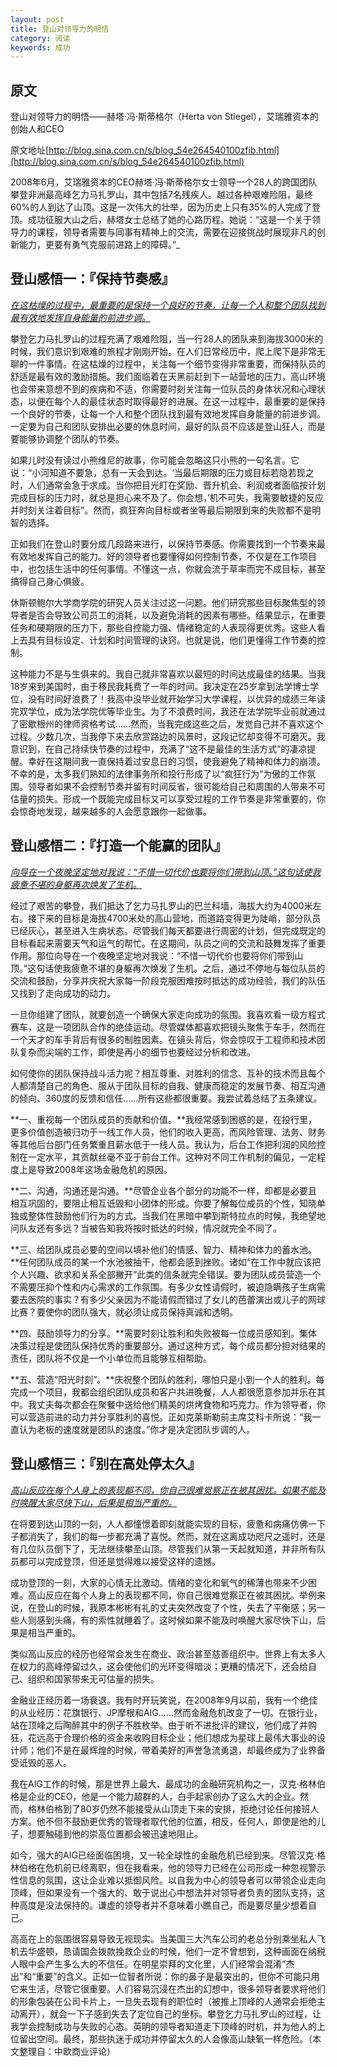 ```yaml
---
layout: post
title: 登山对领导力的明悟
category: 阅读
keywords: 成功
---
```


## 原文
登山对领导力的明悟——赫塔·冯·斯蒂格尔（Herta von Stiegel），艾瑞雅资本的创始人和CEO

原文地址[http://blog.sina.com.cn/s/blog_54e264540100zfib.html](http://blog.sina.com.cn/s/blog_54e264540100zfib.html)

2008年6月，艾瑞雅资本的CEO赫塔·冯·斯蒂格尔女士领导一个28人的跨国团队攀登非洲最高峰乞力马扎罗山，其中包括7名残疾人。越过各种艰难险阻，最终60%的人到达了山顶。这是一次伟大的壮举，因为历史上只有35%的人完成了登顶。成功征服大山之后，赫塔女士总结了她的心路历程。她说：“这是一个关于领导力的课程，领导者需要与同事有精神上的交流，需要在迎接挑战时展现非凡的创新能力，更要有勇气克服前进路上的障碍。”_

## 登山感悟一：『保持节奏感』

_<u>在这枯燥的过程中，最重要的是保持一个良好的节奏，让每一个人和整个团队找到最有效地发挥自身能量的前进步调。</u>_

攀登乞力马扎罗山的过程充满了艰难险阻，当一行28人的团队来到海拔3000米的时候，我们意识到艰难的旅程才刚刚开始。在人们日常经历中，爬上爬下是非常无聊的一件事情。在这枯燥的过程中，关注每一个细节变得非常重要，而保持队员的舒适是最有效的激励措施。我们面临着在天黑前赶到下一站营地的压力，高山环境也会带来意想不到的疾病和不适，你需要时刻关注每一位队员的身体状况和心理状态，以便在每个人的最佳状态时取得最好的进展。在这一过程中，最重要的是保持一个良好的节奏，让每一个人和整个团队找到最有效地发挥自身能量的前进步调。一定要为自己和团队安排出必要的休息时间，最好的队员不应该是登山狂人，而是要能够协调整个团队的节奏。

如果儿时没有读过小熊维尼的故事，你可能会忽略这只小熊的一句名言。它说：“小河知道不要急，总有一天会到达。‘当最后期限的压力或目标若隐若现之时，人们通常会急于求成。当你把目光盯在奖励、晋升机会、利润或者面临按计划完成目标的压力时，就总是担心来不及了。你会想，’机不可失，我需要敏捷的反应并时刻关注着目标”。然而，疯狂奔向目标或者坐等最后期限到来的失败都不是明智的选择。

正如我们在登山时要分成几段路来进行，以保持节奏感。你需要找到一个节奏来最有效地发挥自己的能力。好的领导者也要懂得如何控制节奏，不仅是在工作项目中，也包括生活中的任何事情。不懂这一点，你就会流于草率而完不成目标，甚至搞得自己身心俱疲。

休斯顿鲍尔大学商学院的研究人员关注过这一问题。他们研究那些目标聚焦型的领导者是否会导致公司员工的消耗，以及避免消耗的因素有哪些。结果显示，在重要任务和硬期限的压力下，那些自控能力强、情绪稳定的人表现得更优秀。这些人看上去具有目标设定、计划和时间管理的诀窍。也就是说，他们更懂得工作节奏的控制。

这种能力不是与生俱来的。我自己就非常喜欢以最短的时间达成最佳的结果。当我18岁来到美国时，由于移民我耗费了一年的时间。我决定在25岁拿到法学博士学位，没有时间好浪费了！我高中没毕业就开始学习大学课程，以优异的成绩三年读完双学位，成为法学院优等毕业生。为了不浪费时间，我还在法学院毕业前就通过了密歇根州的律师资格考试……然而，当我完成这些之后，发觉自己并不喜欢这个过程。少数几次，当我停下来去欣赏路边的风景时，这段记忆却变得不可磨灭。我意识到，在自己持续快节奏的过程中，充满了“这不是最佳的生活方式”的凄凉提醒。幸好在这期间我一直保持着过安息日的习惯，使我避免了精神和体力的崩溃。不幸的是，太多我们熟知的法律事务所和投行形成了以“疯狂行为”为傲的工作氛围。领导者如果不会控制节奏并留有时间反省，很可能给自己和周围的人带来不可估量的损失。形成一个既能完成目标又可以享受过程的工作节奏是非常重要的，你会惊奇地发现，越来越多的人会愿意跟你一起做事。

## 登山感悟二：『打造一个能赢的团队』

_<u>向导在一个夜晚坚定地对我说：“不惜一切代价也要将你们带到山顶。”这句话使我疲惫不堪的身躯再次焕发了生机。</u>_

经过了艰苦的攀登，我们抵达了乞力马扎罗山的巴兰科墙，海拔大约为4000米左右。接下来的目标是海拔4700米处的高山营地，而道路变得更为陡峭，部分队员已经灰心，甚至进入生病状态。尽管我们每天都要进行周密的计划，但完成既定的目标看起来需要天气和运气的帮忙。在这期间，队员之间的交流和鼓舞发挥了重要作用。那位向导在一个夜晚坚定地对我说：“不惜一切代价也要将你们带到山顶。”这句话使我疲惫不堪的身躯再次焕发了生机。之后，通过不停地与每位队员的交流和鼓励，分享并庆祝大家每一阶段克服困难按时抵达的成功经验，我们的队伍又找到了走向成功的动力。

一旦你组建了团队，就要创造一个确保大家走向成功的氛围。我喜欢看一级方程式赛车，这是一项团队合作的绝佳运动。尽管媒体都喜欢把镜头聚焦于车手，然而在一个天才的车手背后有很多的制胜因素。在镜头背后，你会惊叹于工程师和技术团队复杂而尖端的工作，即使是再小的细节也要经过分析和改进。

如何使你的团队保持战斗活力呢？相互尊重、对胜利的信念、互补的技术而且每个人都清楚自己的角色、服从于团队目标的自我、健康而稳定的发展节奏、相互沟通的倾向、360度的反馈和信任……所有这些都很重要。我尝试着总结了五条建议。

**一、重视每一个团队成员的贡献和价值。**我经常感到困惑的是，在投行里，更多价值创造被归功于一线工作人员，他们的收入更高，而风险管理、法务、财务等其他后台部门任务繁重且薪水低于一线人员。我认为，后台工作把利润的风险控制在一定水平，其贡献丝毫不亚于前台工作。这种对不同工作机制的偏见，一定程度上是导致2008年这场金融危机的原因。

**二、沟通，沟通还是沟通。**尽管企业各个部分的功能不一样，却都是必要且相互巩固的，要阻止相互诋毁和小团体的形成。你要了解每位成员的个性，知晓单独或整体性鼓励他们行为的方式。当我们在黑暗中攀到斯特拉点的时候，我绝望地问队友还有多远？当被告知我将按时抵达的时候，情况就完全不同了。

**三、给团队成员必要的空间以填补他们的情感、智力、精神和体力的蓄水池。**任何团队成员的某一个水池被抽干，他都会感到挫败。诸如“在工作中就应该把个人兴趣、欲求和关系全部撇开”此类的信条就完全错误。要为团队成员营造一个不需要压抑个性和内心需求的工作氛围。有多少女性请假时，被迫隐瞒孩子生病需要去医院的事实？有多少父亲因为不能请假而错过了女儿的芭蕾演出或儿子的网球比赛？要使你的团队强大，就必须让成员保持真诚和透明。

**四、鼓励领导力的分享。**需要时刻让胜利和失败被每一位成员感知到。集体决策过程是使团队保持优秀的重要部分。通过这种方式，每个成员都分担对结果的责任，团队将不仅是一个小单位而且能够互相帮助。

**五、营造“阳光时刻”。**庆祝整个团队的胜利，哪怕只是小到一个人的胜利。每完成一个项目，我都会组织团队成员和客户共进晚餐，人人都很愿意参加并乐在其中。我丈夫每次都会在聚餐中送给他们精美的烘烤食物和巧克力。作为领导者，你可以营造前进的动力并分享胜利的喜悦。正如克莱斯勒前主席艾科卡所说：“我一直认为老板的速度就是团队的速度。”你才是决定团队步调的人。

## 登山感悟三：『别在高处停太久』

_<u>高山反应在每个人身上的表现都不同，你自己很难觉察正在被其困扰。如果不能及时唤醒大家尽快下山，后果是相当严重的。</u>_

在将要到达山顶的一刻，人人都憧憬着即刻就能实现的目标，疲惫和病痛仿佛一下子都消失了，我们的每一步都充满了喜悦。然而，就在这离成功咫尺之遥时，还是有几位队员倒下了，无法继续攀至山顶。尽管我们从第一天起就知道，并非所有队员都可以完成登顶，但还是觉得难以接受这样的遗憾。

成功登顶的一刻，大家的心情无比激动。情绪的变化和氧气的稀薄也带来不少困难。高山反应在每个人身上的表现都不同，你自己很难觉察正在被其困扰。举例来说，在登山的时候，我原本彬彬有礼的丈夫突然改变了个性，失去了平衡感；另一些人则感到头痛，有的索性就睡着了。这时候如果不能及时唤醒大家尽快下山，后果是相当严重的。

类似高山反应的经历也经常会发生在商业、政治甚至慈善组织中。世界上有太多人在权力的高峰停留过久，这会使他们的光环变得暗淡；更糟的情况下，还会给自己、组织和国家带来无可估量的损失。

金融业正经历着一场衰退。我有时开玩笑说，在2008年9月以前，我有一个绝佳的从业经历：花旗银行、JP摩根和AIG……然而金融危机改变了一切。在银行业，站在顶峰之后陶醉其中的例子不胜枚举。由于听不进批评的建议，他们成了并购狂，花远高于合理价格的资金来收购目标企业；他们想成为星球上最伟大事业的设计师；他们不是在最辉煌的时候，带着美好的声誉急流勇退，却最终成为了业界备受诋毁的恶人。

我在AIG工作的时候，那是世界上最大、最成功的金融研究机构之一，汉克·格林伯格是企业的CEO，他是一个能力超群的人，白手起家创办了这么大的企业。然而，格林伯格到了80岁仍然不能接受从山顶走下来的安排，拒绝讨论任何接班人方案。他不但不鼓励更优秀的管理者取代他的位置，相反，任何人，即使是他的儿子，想要触碰到他的崇高位置都会被迅速地阻止。

如今，强大的AIG已经面临困境，又一轮全球性的金融危机已经到来。尽管汉克·格林伯格在危机前已经离职，但在我看来，他的领导力已经在公司形成一种忽视警示性信息的氛围，这让企业难以抵御风险。以自我为中心的领导者可以带领企业走向顶峰，但如果没有一个强大的、敢于说出心中想法并对领导者负责的团队支持，这种高度是没法保持的。谦虚的领导者并不意味着小瞧自己，而是要尽量少想着自己。

高高在上的氛围很容易导致无视现实。当美国三大汽车公司的老总分别乘坐私人飞机去华盛顿，恳请国会拨款挽救企业的时候，他们一定不曾想到，这种画面在纳税人眼中会产生多么大的不信任。在明星崇拜的文化里，人们经常会混淆“杰出”和“重要”的含义。正如一位智者所说：你的鼻子是最突出的，但你不可能只用它来生活，尽管它很重要。人们容易沉浸在杰出的幻想中，很多领导者要求将他们的形象包装在公司卡片上，一旦失去现有的职位时（被推上顶峰的人通常会拒绝主动离开），就会一下子感到失去了定位自己的坐标。攀登乞力马扎罗山的过程，让我学会控制成功与失败的心态。英明的领导者知道走下顶峰的时机，并为他人的上位留出空间。最终，那些执迷于成功并停留太久的人会像高山缺氧一样危险。（本文整理自：中欧商业评论）